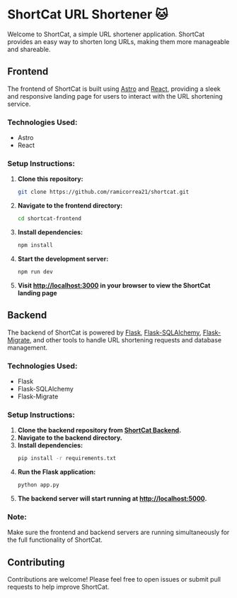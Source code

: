 # ShortCat URL Shortener 🐱

Welcome to ShortCat, a simple URL shortener application. ShortCat provides an easy way to shorten long URLs, making them more manageable and shareable.

## Frontend

The frontend of ShortCat is built using [Astro](https://astro.build/) and [React](https://reactjs.org/), providing a sleek and responsive landing page for users to interact with the URL shortening service.

### Technologies Used:
- Astro
- React

### Setup Instructions:
1. **Clone this repository:**
   ```bash
   git clone https://github.com/ramicorrea21/shortcat.git
   ```
2. **Navigate to the frontend directory:**
   ```bash
   cd shortcat-frontend
   ```
3. **Install dependencies:**
   ```bash
   npm install
   ```
4. **Start the development server:**
   ```bash
   npm run dev
   ```
5. **Visit [http://localhost:3000](http://localhost:4321) in your browser to view the ShortCat landing page**

## Backend

The backend of ShortCat is powered by [Flask](https://flask.palletsprojects.com/), [Flask-SQLAlchemy](https://flask-sqlalchemy.palletsprojects.com/), [Flask-Migrate](https://flask-migrate.readthedocs.io/), and other tools to handle URL shortening requests and database management.

### Technologies Used:
- Flask
- Flask-SQLAlchemy
- Flask-Migrate

### Setup Instructions:
1. **Clone the backend repository from [ShortCat Backend](https://github.com/ramicorrea21/shortcat-rest.git).**
2. **Navigate to the backend directory.**
3. **Install dependencies:**
   ```bash
   pip install -r requirements.txt
   ```
4. **Run the Flask application:**
   ```bash
   python app.py
   ```
5. **The backend server will start running at [http://localhost:5000](http://localhost:5000).**

### Note:
Make sure the frontend and backend servers are running simultaneously for the full functionality of ShortCat.

## Contributing
Contributions are welcome! Please feel free to open issues or submit pull requests to help improve ShortCat.
